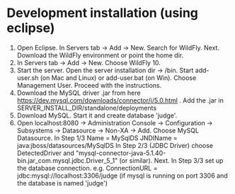 
# Development installation (using eclipse)

1. Open Eclipse. In Servers tab -> Add -> New. Search for WildFly. Next. Download the WildFly environment or point the home dir.
2. In Servers tab -> Add -> New. Choose WildFly 10. 
3. Start the server. Open the server installation dir -> /bin. Start add-user.sh (on Mac and Linux) or add-user.bat (on Win). Choose Management User. Proceed with the instructions.
4. Download the MySQL driver .jar from here https://dev.mysql.com/downloads/connector/j/5.0.html . Add the .jar in SERVER_INSTALL_DIR/standalone/deployments
5. Download MySQL. Start it and create database 'judge'.
6. Open localhost:8080 -> Administration Console -> Configuration -> Subsystems -> Datasource -> Non-XA -> Add. Choose MySQL Datasource.
In Step 1/3
Name = MySqlDS
JNDIName = 	java:jboss/datasources/MySqlDS
In Step 2/3  (JDBC Driver) choose DetectedDriver and "mysql-connector-java-5.1.40-bin.jar_com.mysql.jdbc.Driver_5_1" (or similar). Next.
In Step 3/3  set up the database connection. e.g. ConnectionURL = jdbc:mysql://localhost:3306/judge (if mysql is running on port 3306 and the database is named 'judge')

